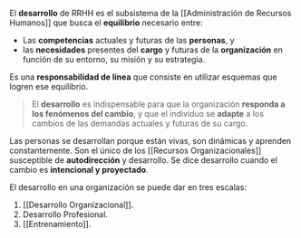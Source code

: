 El **desarrollo** de RRHH es el subsistema de la [[Administración de Recursos Humanos]] que busca el **equilibrio** necesario entre:

- Las **competencias** actuales y futuras de las **personas**, y
- las **necesidades** presentes del **cargo** y futuras de la **organización** en función de su entorno, su misión y su estrategia.

Es una **responsabilidad de línea** que consiste en utilizar esquemas que logren ese equilibrio.

> El **desarrollo** es indispensable para que la organización **responda a los fenómenos del cambio**, y que el individuo se **adapte** a los cambios de las demandas actuales y futuras de su cargo.

Las personas se desarrollan porque están vivas, son dinámicas y aprenden constantemente. Son el único de los [[Recursos Organizacionales]] susceptible de **autodirección** y desarrollo. Se dice desarrollo cuando el cambio es **intencional y proyectado**.

El desarrollo en una organización se puede dar en tres escalas:

1. [[Desarrollo Organizacional]].
2. Desarrollo Profesional.
3. [[Entrenamiento]].